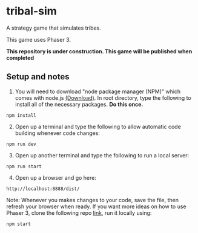 # tribal-sim
A strategy game that simulates tribes.

This game uses Phaser 3.

**This repository is under construction. This game will be published when completed**

## Setup and notes
1) You will need to download "node package manager (NPM)" which comes with node.js [(Download)](https://nodejs.org/en/download/). In root directory, type the following to install all of the necessary packages. **Do this once.**

```
npm install 
```
2) Open up a terminal and type the following to allow automatic code building whenever code changes:
```
npm run dev
```
3) Open up another terminal and type the following to run a local server:
```
npm run start
```
4) Open up a browser and go here:
```
http://localhost:8888/dist/
```
Note: Whenever you makes changes to your code, save the file, then refresh your browser when ready.
If you want more ideas on how to use Phaser 3, clone the following repo [link](https://github.com/photonstorm/phaser3-examples), run it locally using:
```
npm start
```
